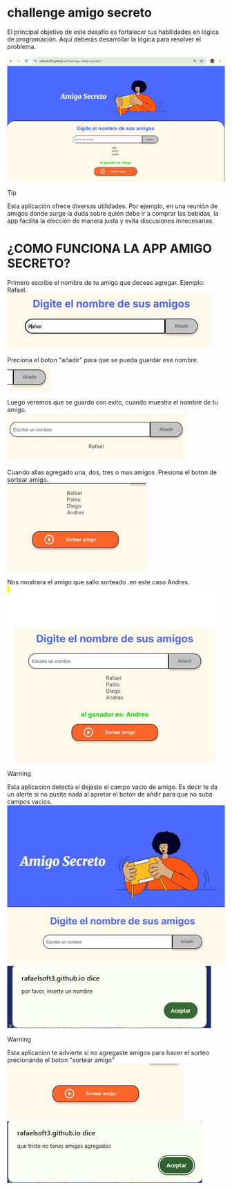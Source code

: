 # challenge amigo secreto
El principal objetivo de este desafío es fortalecer tus habilidades en lógica de programación. Aquí deberás desarrollar la lógica para resolver el problema.

![alt text](./assets/capamigosecreto.JPG)

>[!tip]
>Esta aplicación ofrece diversas utilidades. Por ejemplo, en una reunión de amigos donde surge la duda sobre quién debe ir a comprar las bebidas, la app facilita la elección de manera justa y evita discusiones innecesarias.

<h1>¿COMO FUNCIONA LA APP AMIGO SECRETO?</H1>

Primero escribe el nombre de tu amigo que deceas agregar. Ejemplo: Rafael.
![alt text](./assets/1.JPG)

Preciona el boton "añadir" para que se pueda guardar ese nombre.                      
![alt text](./assets/2.JPG)

Luego veremos que se guardo con exito, cuando muestra el nombre de tu amigo.       
![alt text](./assets/3.JPG)

Cuando allas agregado una, dos, tres o mas amigos .Presiona el boton de sortear amigo.                                                                             
![alt text](./assets/4.JPG)

Nos mostrara el amigo que salio sorteado .en este caso Andres.
![alt text](./assets/5.JPG)                                          

>[!warning]
>Esta aplicacion detecta si dejaste el campo vacio de amigo. Es decir te da un alerte si no pusite nada al apretar el boton de añdir para que no suba campos vacios.
![alt text](./assets/6.JPG)
![alt text](./assets/7.JPG)


>[!warning]
>Esta aplicacion te advierte si no agregaste amigos para hacer el sorteo precionando el boton "sortear amigo"                                                    
![alt text](./assets/8.JPG)
![alt text](./assets/9.JPG)
